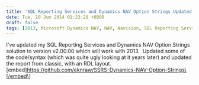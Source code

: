 ```yaml
---
title: 'SQL Reporting Services and Dynamics NAV Option Strings Updated for 2013'
date: Tue, 10 Jun 2014 01:23:28 +0000
draft: false
tags: [2013, Microsoft Dynamics NAV, NAV, Navision, SQL Reporting Services, SSRS]
---
```


I've updated my SQL Reporting Services and Dynamics NAV Option Strings solution to version v2.00.00 which will work with 2013.  Updated some of the code/syntax (which was quite ugly looking at it years later) and updated the report from classic, with an RDL layout. \[embed\]https://github.com/eknraw/SSRS-Dynamics-NAV-Option-Strings\[/embed\]